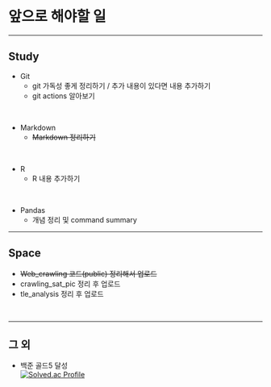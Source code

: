 # 앞으로 해야할 일
___
## Study
* Git  
    * git  가독성 좋게 정리하기 / 추가 내용이 있다면 내용 추가하기  
    * git actions 알아보기  
<br>

* Markdown  
    * ~~Markdown 정리하기~~  
<br>

* R  
    * R 내용 추가하기  
<br>
  
  
* Pandas
   * 개념 정리 및 command summary
___

## Space  
* ~~Web_crawling 코드(public) 정리해서 업로드~~  
* crawling_sat_pic 정리 후 업로드
* tle_analysis 정리 후 업로드
<br>

___
## 그 외
*  백준 골드5 달성  
[![Solved.ac Profile](http://mazassumnida.wtf/api/v2/generate_badge?boj=penrose)](https://solved.ac/penrose/)
